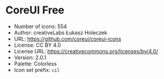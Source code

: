 # CoreUI Free

- Number of icons: 554
- Author: creativeLabs Łukasz Holeczek
- URL: https://github.com/coreui/coreui-icons
- License: CC BY 4.0
- License URL: https://creativecommons.org/licenses/by/4.0/
- Version: 2.0.1
- Palette: Colorless
- Icon set prefix: `cil`
